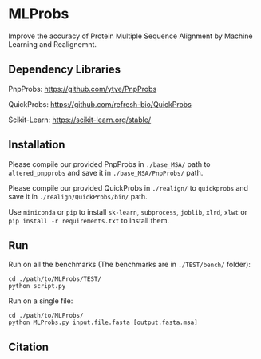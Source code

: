 # MLProbs

Improve the accuracy of Protein Multiple Sequence Alignment by Machine Learning and Realignemnt.


## Dependency Libraries
PnpProbs: https://github.com/ytye/PnpProbs

QuickProbs: https://github.com/refresh-bio/QuickProbs

Scikit-Learn: https://scikit-learn.org/stable/


## Installation
Please compile our provided PnpProbs in `./base_MSA/` path to `altered_pnpprobs` and save it in `./base_MSA/PnpProbs/` path.

Please compile our provided QuickProbs in `./realign/` to `quickprobs` and save it in `./realign/QuickProbs/bin/` path.

Use `miniconda` or `pip` to install `sk-learn`, `subprocess`, `joblib`, `xlrd`, `xlwt` or `pip install -r requirements.txt` to install them.


## Run
Run on all the benchmarks (The benchmarks are in `./TEST/bench/` folder):

```
cd ./path/to/MLProbs/TEST/
python script.py
```

Run on a single file:

```
cd ./path/to/MLProbs/
python MLProbs.py input.file.fasta [output.fasta.msa]
```

## Citation
